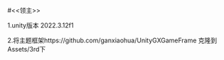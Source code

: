 #<<领主>>

1.unity版本 2022.3.12f1

2.将主题框架https://github.com/ganxiaohua/UnityGXGameFrame 克隆到Assets/3rd下
